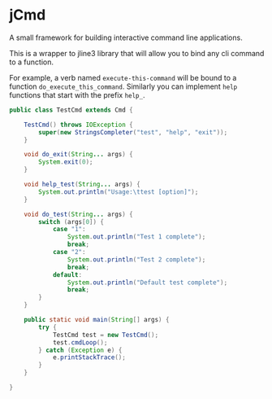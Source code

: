 # jCmd
A small framework for building interactive command line applications.

This is a wrapper to jline3 library that will allow you to bind any cli command to a function.

For example, a verb named `execute-this-command` will be bound to a function `do_execute_this_command`. Similarly you can implement `help` functions that start with the prefix `help_`.

```Java
public class TestCmd extends Cmd {

    TestCmd() throws IOException {
        super(new StringsCompleter("test", "help", "exit"));
    }

    void do_exit(String... args) {
        System.exit(0);
    }

    void help_test(String... args) {
        System.out.println("Usage:\ttest [option]");
    }

    void do_test(String... args) {
        switch (args[0]) {
            case "1":
                System.out.println("Test 1 complete");
                break;
            case "2":
                System.out.println("Test 2 complete");
                break;
            default:
                System.out.println("Default test complete");
                break;
        }
    }

    public static void main(String[] args) {
        try {
            TestCmd test = new TestCmd();
            test.cmdLoop();
        } catch (Exception e) {
            e.printStackTrace();
        }
    }

}
```
